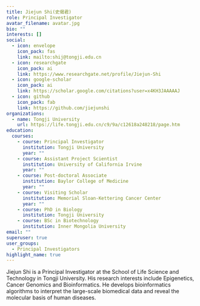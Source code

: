 ```yaml
---
title: Jiejun Shi(史偈君)
role: Principal Investigator
avatar_filename: avatar.jpg
bio: ""
interests: []
social:
  - icon: envelope
    icon_pack: fas
    link: mailto:shij@tongji.edu.cn
  - icon: researchgate
    icon_pack: ai
    link: https://www.researchgate.net/profile/Jiejun-Shi
  - icon: google-scholar
    icon_pack: ai
    link: https://scholar.google.com/citations?user=x4KH3JAAAAAJ
  - icon: github
    icon_pack: fab
    link: https://github.com/jiejunshi
organizations:
  - name: Tongji University
    url: https://life.tongji.edu.cn/c9/9a/c12618a248218/page.htm
education:
  courses:
    - course: Principal Investigator
      institution: Tongji University
      year: ""
    - course: Assistant Project Scientist
      institution: University of California Irvine
      year: ""
    - course: Post-doctoral Associate
      institution: Baylor College of Medicine
      year: ""
    - course: Visiting Scholar
      institution: Memorial Sloan-Kettering Cancer Center
      year: ""
    - course: PhD in Biology
      institution: Tongji University
    - course: BSc in Biotechnology
      institution: Inner Mongolia University
email: ""
superuser: true
user_groups:
  - Principal Investigators
highlight_name: true
---
```

Jiejun Shi is a Principal Investigator at the School of Life Science and Technology in Tongji University. His research interests include Epigenetics, Cancer Genomics and Bioinformatics. He develops bioinformatics algorithms to interpret the large-scale biomedical data and reveal the molecular basis of human diseases.
